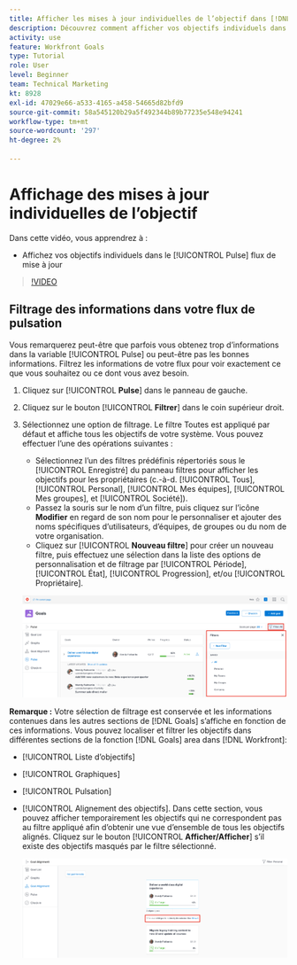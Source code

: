 ```yaml
---
title: Afficher les mises à jour individuelles de l’objectif dans [!DNL Workfront Goals]
description: Découvrez comment afficher vos objectifs individuels dans le [!UICONTROL Pulse] flux de mise à jour dans [!DNL Goals].
activity: use
feature: Workfront Goals
type: Tutorial
role: User
level: Beginner
team: Technical Marketing
kt: 8928
exl-id: 47029e66-a533-4165-a458-54665d82bfd9
source-git-commit: 58a545120b29a5f492344b89b77235e548e94241
workflow-type: tm+mt
source-wordcount: '297'
ht-degree: 2%

---
```


# Affichage des mises à jour individuelles de l’objectif

Dans cette vidéo, vous apprendrez à :

* Affichez vos objectifs individuels dans le [!UICONTROL Pulse] flux de mise à jour

>[!VIDEO](https://video.tv.adobe.com/v/335200/?quality=12)

## Filtrage des informations dans votre flux de pulsation

Vous remarquerez peut-être que parfois vous obtenez trop d’informations dans la variable [!UICONTROL Pulse] ou peut-être pas les bonnes informations. Filtrez les informations de votre flux pour voir exactement ce que vous souhaitez ou ce dont vous avez besoin.

1. Cliquez sur [!UICONTROL **Pulse**] dans le panneau de gauche.
1. Cliquez sur le bouton [!UICONTROL **Filtrer**] dans le coin supérieur droit.
1. Sélectionnez une option de filtrage. Le filtre Toutes est appliqué par défaut et affiche tous les objectifs de votre système. Vous pouvez effectuer l’une des opérations suivantes :

   * Sélectionnez l’un des filtres prédéfinis répertoriés sous le [!UICONTROL Enregistré] du panneau filtres pour afficher les objectifs pour les propriétaires (c.-à-d. [!UICONTROL Tous], [!UICONTROL Personal], [!UICONTROL Mes équipes], [!UICONTROL Mes groupes], et [!UICONTROL Société]).
   * Passez la souris sur le nom d’un filtre, puis cliquez sur l’icône **Modifier** en regard de son nom pour le personnaliser et ajouter des noms spécifiques d’utilisateurs, d’équipes, de groupes ou du nom de votre organisation.
   * Cliquez sur [!UICONTROL **Nouveau filtre**] pour créer un nouveau filtre, puis effectuez une sélection dans la liste des options de personnalisation et de filtrage par [!UICONTROL Période], [!UICONTROL État], [!UICONTROL Progression], et/ou [!UICONTROL Propriétaire].

   ![Une image de la fonction [!UICONTROL Filtres] dans [!DNL Workfront Goals]](assets/18-workfront-goals-pulse-stream.png)

**Remarque :** Votre sélection de filtrage est conservée et les informations contenues dans les autres sections de [!DNL Goals] s’affiche en fonction de ces informations. Vous pouvez localiser et filtrer les objectifs dans différentes sections de la fonction [!DNL Goals] area dans [!DNL Workfront]:

* [!UICONTROL Liste d’objectifs]
* [!UICONTROL Graphiques]
* [!UICONTROL Pulsation]
* [!UICONTROL Alignement des objectifs]. Dans cette section, vous pouvez afficher temporairement les objectifs qui ne correspondent pas au filtre appliqué afin d’obtenir une vue d’ensemble de tous les objectifs alignés. Cliquez sur le bouton [!UICONTROL **Afficher/Afficher**] s’il existe des objectifs masqués par le filtre sélectionné.

   ![](assets/19-workfront-goals-filter-show-it.png)

